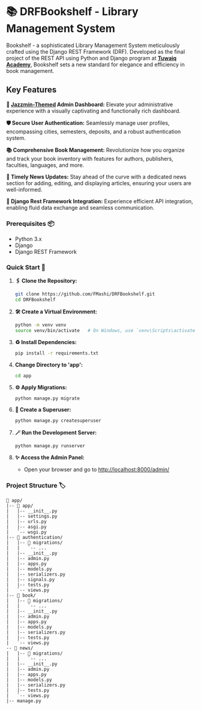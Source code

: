# 📚 DRFBookshelf - Library Management System

Bookshelf - a sophisticated Library Management System meticulously crafted using the Django REST Framework (DRF). Developed as the final project of the REST API using Python and Django program at **[Tuwaiq Academy](https://tuwaiq.edu.sa/)**, Bookshelf sets a new standard for elegance and efficiency in book management.

## Key Features

**🌟 [Jazzmin-Themed](https://django-jazzmin.readthedocs.io/) Admin Dashboard:** Elevate your administrative experience with a visually captivating and functionally rich dashboard.

**🛡️ Secure User Authentication:** Seamlessly manage user profiles, encompassing cities, semesters, deposits, and a robust authentication system.

**📚 Comprehensive Book Management:** Revolutionize how you organize and track your book inventory with features for authors, publishers, faculties, languages, and more.

**📰 Timely News Updates:** Stay ahead of the curve with a dedicated news section for adding, editing, and displaying articles, ensuring your users are well-informed.

**🚀 Django Rest Framework Integration:** Experience efficient API integration, enabling fluid data exchange and seamless communication.

### Prerequisites 📦

- Python 3.x
- Django
- Django REST Framework

### Quick Start 🚀

1. **🖇️ Clone the Repository:**

   ```bash
   git clone https://github.com/FMashi/DRFBookshelf.git
   cd DRFBookshelf
   ```

2. **🛠️ Create a Virtual Environment:**

   ```bash
   python -m venv venv
   source venv/bin/activate   # On Windows, use `venv\Scripts\activate`
   ```

3. **♻️ Install Dependencies:**

   ```bash
   pip install -r requirements.txt
   ```

4. **Change Directory to 'app':**

   ```bash
   cd app
   ```

5. **⚙️ Apply Migrations:**

   ```bash
   python manage.py migrate
   ```

6. **👤 Create a Superuser:**

   ```bash
   python manage.py createsuperuser
   ```

7. **🪄 Run the Development Server:**

   ```bash
   python manage.py runserver
   ```

8. **✨ Access the Admin Panel:**
   - Open your browser and go to [http://localhost:8000/admin/](http://localhost:8000/admin/)

### Project Structure 🏷️

```plaintext
📁 app/
|-- 📁 app/
|   |-- __init__.py
|   |-- settings.py
|   |-- urls.py
|   |-- asgi.py
|   `-- wsgi.py
|-- 📁 authentication/
|   |-- 📁 migrations/
|   |   `-- ...
|   |-- __init__.py
|   |-- admin.py
|   |-- apps.py
|   |-- models.py
|   |-- serializers.py
|   |-- signals.py
|   |-- tests.py
|   `-- views.py
|-- 📁 book/
|   |-- 📁 migrations/
|   |   `-- ...
|   |-- __init__.py
|   |-- admin.py
|   |-- apps.py
|   |-- models.py
|   |-- serializers.py
|   |-- tests.py
|   `-- views.py
-- 📁 news/
|   |-- 📁 migrations/
|   |   `-- ...
|   |-- __init__.py
|   |-- admin.py
|   |-- apps.py
|   |-- models.py
|   |-- serializers.py
|   |-- tests.py
|   `-- views.py
|-- manage.py

```
